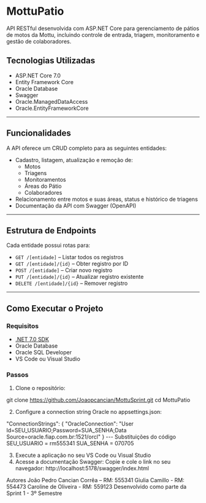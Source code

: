 # MottuPatio

API RESTful desenvolvida com ASP.NET Core para gerenciamento de pátios de motos da Mottu, incluindo controle de entrada, triagem, monitoramento e gestão de colaboradores.

## Tecnologias Utilizadas

- ASP.NET Core 7.0
- Entity Framework Core
- Oracle Database
- Swagger
- Oracle.ManagedDataAccess
- Oracle.EntityFrameworkCore

---

## Funcionalidades

A API oferece um CRUD completo para as seguintes entidades:

- Cadastro, listagem, atualização e remoção de:
  - Motos
  - Triagens
  - Monitoramentos
  - Áreas do Pátio
  - Colaboradores
- Relacionamento entre motos e suas áreas, status e histórico de triagens
- Documentação da API com Swagger (OpenAPI)

---

## Estrutura de Endpoints

Cada entidade possui rotas para:

- `GET /[entidade]` – Listar todos os registros
- `GET /[entidade]/{id}` – Obter registro por ID
- `POST /[entidade]` – Criar novo registro
- `PUT /[entidade]/{id}` – Atualizar registro existente
- `DELETE /[entidade]/{id}` – Remover registro

---

## Como Executar o Projeto

### Requisitos

- [.NET 7.0 SDK](https://dotnet.microsoft.com/en-us/download/dotnet/7.0)
- Oracle Database
- Oracle SQL Developer
- VS Code ou Visual Studio

### Passos

1. Clone o repositório:

git clone https://github.com/Joaopcancian/MottuSprint.git
cd MottuPatio

2. Configure a connection string Oracle no appsettings.json:

"ConnectionStrings": {
  "OracleConnection": "User Id=SEU_USUARIO;Password=SUA_SENHA;Data Source=oracle.fiap.com.br:1521/orcl"
}
--- Substituições do código
SEU_USUARIO = rm555341
SUA_SENHA = 070705

3. Execute a aplicação no seu VS Code ou Visual Studio
4. Acesse a documentação Swagger:
Copie e cole o link no seu navegador: http://localhost:5178/swagger/index.html

Autores
João Pedro Cancian Corrêa – RM: 555341
Giulia Camillo - RM: 554473
Caroline de Oliveira - RM: 559123
Desenvolvido como parte da Sprint 1 - 3º Semestre
